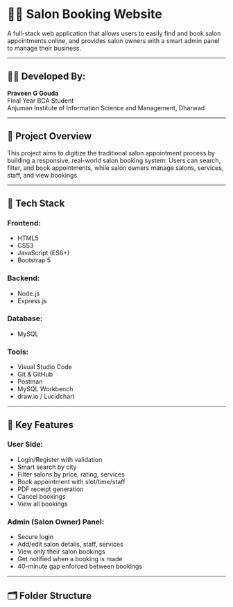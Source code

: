 # 💇‍♀️ Salon Booking Website

A full-stack web application that allows users to easily find and book salon appointments online, and provides salon owners with a smart admin panel to manage their business.

---

## 🧑‍💻 Developed By:
**Praveen G Gouda**  
Final Year BCA Student  
Anjuman Institute of Information Science and Management, Dharwad

---

## 📌 Project Overview

This project aims to digitize the traditional salon appointment process by building a responsive, real-world salon booking system. Users can search, filter, and book appointments, while salon owners manage salons, services, staff, and view bookings.

---

## 🔧 Tech Stack

### Frontend:
- HTML5
- CSS3
- JavaScript (ES6+)
- Bootstrap 5

### Backend:
- Node.js
- Express.js

### Database:
- MySQL

### Tools:
- Visual Studio Code
- Git & GitHub
- Postman
- MySQL Workbench
- draw.io / Lucidchart

---

## 🧩 Key Features

### User Side:
- Login/Register with validation
- Smart search by city
- Filter salons by price, rating, services
- Book appointment with slot/time/staff
- PDF receipt generation
- Cancel bookings
- View all bookings

### Admin (Salon Owner) Panel:
- Secure login
- Add/edit salon details, staff, services
- View only their salon bookings
- Get notified when a booking is made
- 40-minute gap enforced between bookings

---

## 🗂️ Folder Structure


